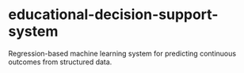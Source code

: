# educational-decision-support-system
Regression-based machine learning system for predicting continuous outcomes from structured data.
